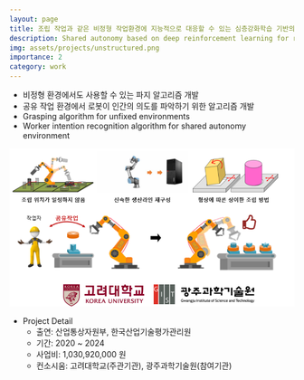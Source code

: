 ```yaml
---
layout: page
title: 조립 작업과 같은 비정형 작업환경에 지능적으로 대응할 수 있는 심층강화학습 기반의 공유작업 기술 개발
description: Shared autonomy based on deep reinforcement learning for responding intelligently to unfixed environments such as robotic assembly tasks
img: assets/projects/unstructured.png
importance: 2
category: work
---
```


- 비정형 환경에서도 사용할 수 있는 파지 알고리즘 개발 
- 공유 작업 환경에서 로봇이 인간의 의도를 파악하기 위한 알고리즘 개발 
- Grasping algorithm for unfixed environments 
- Worker intention recognition algorithm for shared autonomy environment

<img src="../assets/projects/unstructured.png" width="1000" />

- Project Detail
    - 출연: 산업통상자원부, 한국산업기술평가관리원
    - 기간: 2020 ~ 2024
    - 사업비: 1,030,920,000 원
    - 컨소시움: 고려대학교(주관기관), 광주과학기술원(참여기관)
